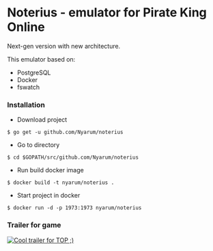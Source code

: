 # Noterius - emulator for Pirate King Online

Next-gen version with new architecture.

This emulator based on:
- PostgreSQL
- Docker
- fswatch

### Installation

- Download project
```
$ go get -u github.com/Nyarum/noterius
```

- Go to directory
```
$ cd $GOPATH/src/github.com/Nyarum/noterius
```

- Run build docker image
```
$ docker build -t nyarum/noterius .
```

- Start project in docker
```
$ docker run -d -p 1973:1973 nyarum/noterius
```

### Trailer for game

[![Cool trailer for TOP ;)](http://img.youtube.com/vi/0l1TWRR5KuI/0.jpg)](http://www.youtube.com/watch?v=0l1TWRR5KuI)